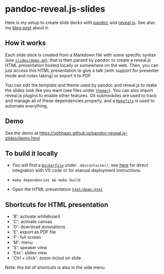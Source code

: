 # pandoc-reveal.js-slides

Here is my setup to create slide decks with
[pandoc](https://pandoc.org/chunkedhtml-demo/10-slide-shows.html) and
[reveal.js](https://revealjs.com/). See also my [blog
post](https://yohan.beugin.org/posts/2024_06_slides_setup.html) about it.

## How it works

Each slide deck is created from a Markdown file with some specific syntax (see
[`slides/demo.md`](slides/demo.md)), that is then parsed by pandoc to create a
reveal.js HTML presentation hosted locally or somewhere on the web. Then, you
can just access this HTML presentation to give a talk (with support for
presenter mode and notes taking) or export it to PDF.

You can edit the template and theme used by pandoc and reveal.js to make the
slides look like you want (see files under [`theme/`](theme/)). You can also
import reveal.js plugins to enable other features. Git submodules are used to
track and manage all of these dependencies properly, and a
[`Makefile`](Makefile) is used to automate everything.

## Demo

See the demo at https://yohhaan.github.io/pandoc-reveal.js-slides/demo.html

## To build it locally

- You will find a [`Dockerfile`](.devcontainer/Dockerfile) under `.devcontainer/`,
see [here](https://gist.github.com/yohhaan/b492e165b77a84d9f8299038d21ae2c9) for
direct integration with VS code or for manual deployment instructions.

- `make dependencies && make build`

- Open the HTML presentation [`html/demo.html`](html/demo.html)


## Shortcuts for HTML presentation

- 'B': activate whiteboard
- 'C': activate canvas
- 'D': download annotations
- 'E': export as PDF file
- 'F': full screen
- 'M': menu
- 'S': speaker view
- 'Esc': slides view
- 'Ctrl + click': zoom-in/out on slide

Note: the list of shortcuts is also in the side menu
